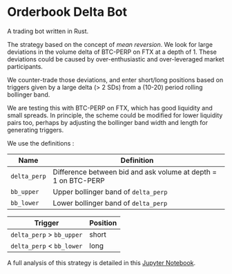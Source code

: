 # Orderbook Delta Bot

A trading bot written in Rust. 

The strategy based on the concept of *mean reversion*. We look for large deviations in the volume delta of BTC-PERP on FTX at a depth of 1. 
These deviations could be caused by over-enthusiastic and over-leveraged market participants.

We counter-trade those deviations, and enter short/long positions based on triggers given by a large delta (> 2 SDs) 
from a (10-20) period rolling bollinger band.

We are testing this with BTC-PERP on FTX, which has good liquidity and small spreads. 
In principle, the scheme could be modified for lower liquidity pairs too, perhaps by adjusting the bollinger band width and length for generating triggers.

We use the definitions : 

| Name | Definition |
| --- | --- |
`delta_perp`| Difference between bid and ask volume at depth = 1 on BTC-PERP
`bb_upper` | Upper bollinger band of `delta_perp`
`bb_lower` | Lower bollinger band of `delta_perp`


| Trigger | Position |
| --- | --- |
`delta_perp` > `bb_upper` | short
`delta_perp` < `bb_lower` | long

A full analysis of this strategy is detailed in this [Jupyter Notebook](https://github.com/dineshpinto/market-analytics/blob/main/notebooks/OrderbookDeltaAnalyzer.ipynb).
